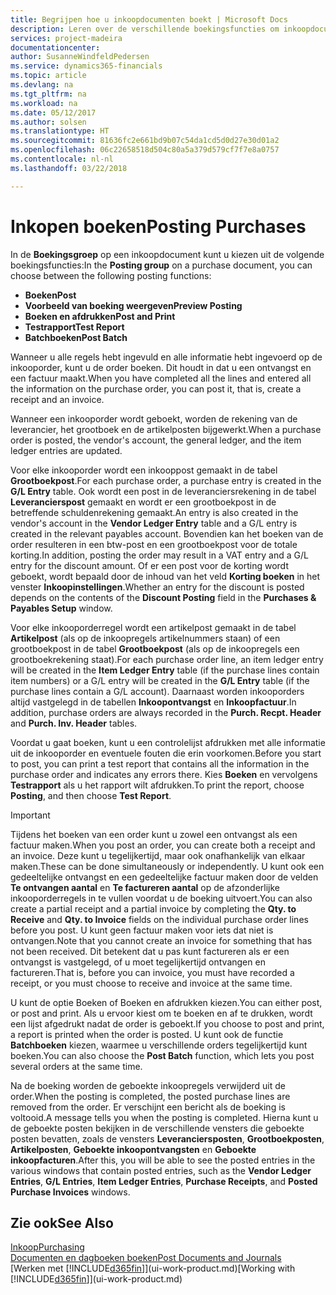 ```yaml
---
title: Begrijpen hoe u inkoopdocumenten boekt | Microsoft Docs
description: Leren over de verschillende boekingsfuncties om inkoopdocumenten te boeken.
services: project-madeira
documentationcenter: 
author: SusanneWindfeldPedersen
ms.service: dynamics365-financials
ms.topic: article
ms.devlang: na
ms.tgt_pltfrm: na
ms.workload: na
ms.date: 05/12/2017
ms.author: solsen
ms.translationtype: HT
ms.sourcegitcommit: 81636fc2e661bd9b07c54da1cd5d0d27e30d01a2
ms.openlocfilehash: 06c22658518d504c80a5a379d579cf7f7e8a0757
ms.contentlocale: nl-nl
ms.lasthandoff: 03/22/2018

---
```

# <a name="posting-purchases"></a><span data-ttu-id="0b0ee-103">Inkopen boeken</span><span class="sxs-lookup"><span data-stu-id="0b0ee-103">Posting Purchases</span></span>
<span data-ttu-id="0b0ee-104">In de **Boekingsgroep** op een inkoopdocument kunt u kiezen uit de volgende boekingsfuncties:</span><span class="sxs-lookup"><span data-stu-id="0b0ee-104">In the **Posting group** on a purchase document, you can choose between the following posting functions:</span></span>

* <span data-ttu-id="0b0ee-105">**Boeken**</span><span class="sxs-lookup"><span data-stu-id="0b0ee-105">**Post**</span></span>
* <span data-ttu-id="0b0ee-106">**Voorbeeld van boeking weergeven**</span><span class="sxs-lookup"><span data-stu-id="0b0ee-106">**Preview Posting**</span></span>
* <span data-ttu-id="0b0ee-107">**Boeken en afdrukken**</span><span class="sxs-lookup"><span data-stu-id="0b0ee-107">**Post and Print**</span></span>
* <span data-ttu-id="0b0ee-108">**Testrapport**</span><span class="sxs-lookup"><span data-stu-id="0b0ee-108">**Test Report**</span></span>
* <span data-ttu-id="0b0ee-109">**Batchboeken**</span><span class="sxs-lookup"><span data-stu-id="0b0ee-109">**Post Batch**</span></span>

<span data-ttu-id="0b0ee-110">Wanneer u alle regels hebt ingevuld en alle informatie hebt ingevoerd op de inkooporder, kunt u de order boeken. Dit houdt in dat u een ontvangst en een factuur maakt.</span><span class="sxs-lookup"><span data-stu-id="0b0ee-110">When you have completed all the lines and entered all the information on the purchase order, you can post it, that is, create a receipt and an invoice.</span></span>

<span data-ttu-id="0b0ee-111">Wanneer een inkooporder wordt geboekt, worden de rekening van de leverancier, het grootboek en de artikelposten bijgewerkt.</span><span class="sxs-lookup"><span data-stu-id="0b0ee-111">When a purchase order is posted, the vendor's account, the general ledger, and the item ledger entries are updated.</span></span>

<span data-ttu-id="0b0ee-112">Voor elke inkooporder wordt een inkooppost gemaakt in de tabel **Grootboekpost**.</span><span class="sxs-lookup"><span data-stu-id="0b0ee-112">For each purchase order, a purchase entry is created in the **G/L Entry** table.</span></span> <span data-ttu-id="0b0ee-113">Ook wordt een post in de leveranciersrekening in de tabel **Leverancierspost** gemaakt en wordt er een grootboekpost in de betreffende schuldenrekening gemaakt.</span><span class="sxs-lookup"><span data-stu-id="0b0ee-113">An entry is also created in the vendor's account in the **Vendor Ledger Entry** table and a G/L entry is created in the relevant payables account.</span></span> <span data-ttu-id="0b0ee-114">Bovendien kan het boeken van de order resulteren in een btw-post en een grootboekpost voor de totale korting.</span><span class="sxs-lookup"><span data-stu-id="0b0ee-114">In addition, posting the order may result in a VAT entry and a G/L entry for the discount amount.</span></span> <span data-ttu-id="0b0ee-115">Of er een post voor de korting wordt geboekt, wordt bepaald door de inhoud van het veld **Korting boeken** in het venster **Inkoopinstellingen**.</span><span class="sxs-lookup"><span data-stu-id="0b0ee-115">Whether an entry for the discount is posted depends on the contents of the **Discount Posting** field in the **Purchases & Payables Setup** window.</span></span>

<span data-ttu-id="0b0ee-116">Voor elke inkooporderregel wordt een artikelpost gemaakt in de tabel **Artikelpost** (als op de inkoopregels artikelnummers staan) of een grootboekpost in de tabel **Grootboekpost** (als op de inkoopregels een grootboekrekening staat).</span><span class="sxs-lookup"><span data-stu-id="0b0ee-116">For each purchase order line, an item ledger entry will be created in the **Item Ledger Entry** table (if the purchase lines contain item numbers) or a G/L entry will be created in the **G/L Entry** table (if the purchase lines contain a G/L account).</span></span> <span data-ttu-id="0b0ee-117">Daarnaast worden inkooporders altijd vastgelegd in de tabellen **Inkoopontvangst** en **Inkoopfactuur**.</span><span class="sxs-lookup"><span data-stu-id="0b0ee-117">In addition, purchase orders are always recorded in the **Purch. Recpt. Header** and **Purch. Inv. Header** tables.</span></span>

<span data-ttu-id="0b0ee-118">Voordat u gaat boeken, kunt u een controlelijst afdrukken met alle informatie uit de inkooporder en eventuele fouten die erin voorkomen.</span><span class="sxs-lookup"><span data-stu-id="0b0ee-118">Before you start to post, you can print a test report that contains all the information in the purchase order and indicates any errors there.</span></span> <span data-ttu-id="0b0ee-119">Kies **Boeken** en vervolgens **Testrapport** als u het rapport wilt afdrukken.</span><span class="sxs-lookup"><span data-stu-id="0b0ee-119">To print the report, choose **Posting**, and then choose **Test Report**.</span></span>

> [!IMPORTANT]  
>   <span data-ttu-id="0b0ee-120">Tijdens het boeken van een order kunt u zowel een ontvangst als een factuur maken.</span><span class="sxs-lookup"><span data-stu-id="0b0ee-120">When you post an order, you can create both a receipt and an invoice.</span></span> <span data-ttu-id="0b0ee-121">Deze kunt u tegelijkertijd, maar ook onafhankelijk van elkaar maken.</span><span class="sxs-lookup"><span data-stu-id="0b0ee-121">These can be done simultaneously or independently.</span></span> <span data-ttu-id="0b0ee-122">U kunt ook een gedeeltelijke ontvangst en een gedeeltelijke factuur maken door de velden **Te ontvangen aantal** en **Te factureren aantal** op de afzonderlijke inkooporderregels in te vullen voordat u de boeking uitvoert.</span><span class="sxs-lookup"><span data-stu-id="0b0ee-122">You can also create a partial receipt and a partial invoice by completing the **Qty. to Receive** and **Qty. to Invoice** fields on the individual purchase order lines before you post.</span></span> <span data-ttu-id="0b0ee-123">U kunt geen factuur maken voor iets dat niet is ontvangen.</span><span class="sxs-lookup"><span data-stu-id="0b0ee-123">Note that you cannot create an invoice for something that has not been received.</span></span> <span data-ttu-id="0b0ee-124">Dit betekent dat u pas kunt factureren als er een ontvangst is vastgelegd, of u moet tegelijkertijd ontvangen en factureren.</span><span class="sxs-lookup"><span data-stu-id="0b0ee-124">That is, before you can invoice, you must have recorded a receipt, or you must choose to receive and invoice at the same time.</span></span>

<span data-ttu-id="0b0ee-125">U kunt de optie Boeken of Boeken en afdrukken kiezen.</span><span class="sxs-lookup"><span data-stu-id="0b0ee-125">You can either post, or post and print.</span></span> <span data-ttu-id="0b0ee-126">Als u ervoor kiest om te boeken en af te drukken, wordt een lijst afgedrukt nadat de order is geboekt.</span><span class="sxs-lookup"><span data-stu-id="0b0ee-126">If you choose to post and print, a report is printed when the order is posted.</span></span> <span data-ttu-id="0b0ee-127">U kunt ook de functie **Batchboeken** kiezen, waarmee u verschillende orders tegelijkertijd kunt boeken.</span><span class="sxs-lookup"><span data-stu-id="0b0ee-127">You can also choose the **Post Batch** function, which lets you post several orders at the same time.</span></span>

<span data-ttu-id="0b0ee-128">Na de boeking worden de geboekte inkoopregels verwijderd uit de order.</span><span class="sxs-lookup"><span data-stu-id="0b0ee-128">When the posting is completed, the posted purchase lines are removed from the order.</span></span> <span data-ttu-id="0b0ee-129">Er verschijnt een bericht als de boeking is voltooid.</span><span class="sxs-lookup"><span data-stu-id="0b0ee-129">A message tells you when the posting is completed.</span></span> <span data-ttu-id="0b0ee-130">Hierna kunt u de geboekte posten bekijken in de verschillende vensters die geboekte posten bevatten, zoals de vensters **Leveranciersposten**, **Grootboekposten**, **Artikelposten**, **Geboekte inkoopontvangsten** en **Geboekte inkoopfacturen**.</span><span class="sxs-lookup"><span data-stu-id="0b0ee-130">After this, you will be able to see the posted entries in the various windows that contain posted entries, such as the **Vendor Ledger Entries**, **G/L Entries**, **Item Ledger Entries**, **Purchase Receipts**, and **Posted Purchase Invoices** windows.</span></span>

## <a name="see-also"></a><span data-ttu-id="0b0ee-131">Zie ook</span><span class="sxs-lookup"><span data-stu-id="0b0ee-131">See Also</span></span>
[<span data-ttu-id="0b0ee-132">Inkoop</span><span class="sxs-lookup"><span data-stu-id="0b0ee-132">Purchasing</span></span>](purchasing-manage-purchasing.md)  
[<span data-ttu-id="0b0ee-133">Documenten en dagboeken boeken</span><span class="sxs-lookup"><span data-stu-id="0b0ee-133">Post Documents and Journals</span></span>](ui-post-documents-journals.md)  
<span data-ttu-id="0b0ee-134">[Werken met [!INCLUDE[d365fin](includes/d365fin_md.md)]](ui-work-product.md)</span><span class="sxs-lookup"><span data-stu-id="0b0ee-134">[Working with [!INCLUDE[d365fin](includes/d365fin_md.md)]](ui-work-product.md)</span></span>


